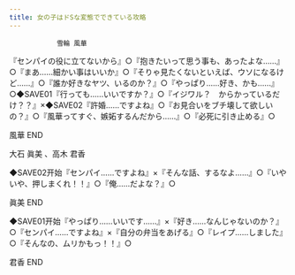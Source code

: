 ```yaml
---
title: 女の子はドSな変態でできている攻略
---
```


                雪輪 風華

『センパイの役に立てないから』○『抱きたいって思う事も、あったよな……』○『まあ……細かい事はいいか』○『そりゃ見たくないといえば、ウソになるけど……』○『誰か好きなヤツ、いるのか？』○『やっぱり……好き、かも……』○◆SAVE01『行っても……いいですか？』○『イジワル？　からかっているだけ？？』×◆SAVE02『許婚……ですよね』○『お見合いをブチ壊して欲しいの？』○『風華ってすぐ、嫉妬するんだから……』○『必死に引き止める』○

風華 END

大石 眞美 、高木 君香

◆SAVE02开始『センパイ……ですよね』×『そんな話、するなよ……』○『いやいや、押しまくれ！！』○『俺……だよな？』○

眞美 END

◆SAVE01开始『やっぱり……いいです……』×『好き……なんじゃないのか？』○『センパイ……ですよね』×『自分の弁当をあげる』○『レイプ……しました』○『そんなの、ムリかもっ！！』○

君香 END
              
